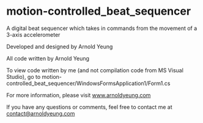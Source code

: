 # motion-controlled_beat_sequencer
A digital beat sequencer which takes in commands from the movement of a 3-axis accelerometer

Developed and designed by Arnold Yeung

All code written by Arnold Yeung

To view code written by me (and not compilation code from MS Visual Studio), go to motion-controlled_beat_sequencer/WindowsFormsApplication1/Form1.cs


For more information, please visit www.arnoldyeung.com

If you have any questions or comments, feel free to contact me at contact@arnoldyeung.com
